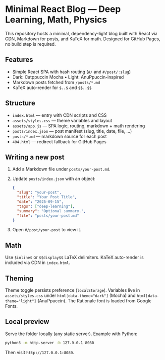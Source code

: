 # Minimal React Blog — Deep Learning, Math, Physics

This repository hosts a minimal, dependency-light blog built with React via CDN, Markdown for posts, and KaTeX for math. Designed for GitHub Pages, no build step is required.

## Features

- Simple React SPA with hash routing (`#/` and `#/post/:slug`)
- Dark: Catppuccin Mocha • Light: AnuPpuccin-inspired
- Markdown posts fetched from `/posts/*.md`
- KaTeX auto-render for `$..$` and `$$..$$`

## Structure

- `index.html` — entry with CDN scripts and CSS
- `assets/styles.css` — theme variables and layout
- `assets/app.js` — SPA logic, routing, markdown + math rendering
- `posts/index.json` — post manifest (slug, title, date, file, ...)
- `posts/*.md` — markdown source for each post
- `404.html` — redirect fallback for GitHub Pages

## Writing a new post

1. Add a Markdown file under `posts/your-post.md`.
2. Update `posts/index.json` with an object:

   ```json
   {
     "slug": "your-post",
     "title": "Your Post Title",
     "date": "2025-09-15",
     "tags": ["deep-learning"],
     "summary": "Optional summary.",
     "file": "posts/your-post.md"
   }
   ```

3. Open `#/post/your-post` to view it.

## Math

Use `$inline$` or `$$display$$` LaTeX delimiters. KaTeX auto-render is included via CDN in `index.html`.

## Theming

Theme toggle persists preference (`localStorage`). Variables live in `assets/styles.css` under `html[data-theme="dark"]` (Mocha) and `html[data-theme="light"]` (AnuPpuccin). The Rationale font is loaded from Google Fonts.

## Local preview

Serve the folder locally (any static server). Example with Python:

```bash
python3 -m http.server -b 127.0.0.1 8080
```

Then visit `http://127.0.0.1:8080`.
